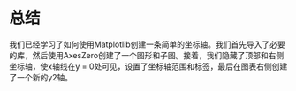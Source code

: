 # 总结

我们已经学习了如何使用Matplotlib创建一条简单的坐标轴。我们首先导入了必要的库，然后使用AxesZero创建了一个图形和子图。接着，我们隐藏了顶部和右侧坐标轴，使x轴线在y = 0处可见，设置了坐标轴范围和标签，最后在图表右侧创建了一个新的y2轴。
